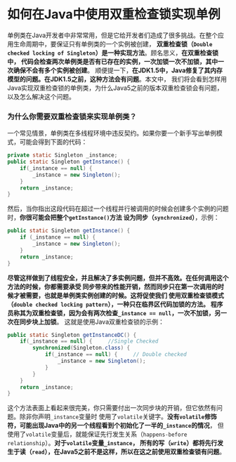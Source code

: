 如何在Java中使用双重检查锁实现单例
==================================================================
单例类在Java开发者中非常常用，但是它给开发者们造成了很多挑战。在整个应用生命周期中，要保证只有单例类的一个实例被创建，
**双重检查锁（`Double checked locking of Singleton`）是一种实现方法**。顾名思义，**在双重检查锁中，
代码会检查两次单例类是否有已存在的实例，一次加锁一次不加锁，其中一次确保不会有多个实例被创建**。
顺便提一下，**在JDK1.5中，Java修复了其内存模型的问题。在JDK1.5之前，这种方法会有问题**。本文中，
我们将会看到怎样用Java实现双重检查锁的单例类，为什么Java5之前的版本双重检查锁会有问题，以及怎么解决这个问题。

### 为什么你需要双重检查锁来实现单例类？
一个常见情景，单例类在多线程环境中违反契约。如果你要一个新手写出单例模式，可能会得到下面的代码：
```java
private static Singleton _instance;
public static Singleton getInstance() {
    if(_instance == null) {
        _instance = new Singleton();
    }
    return _instance;
}
```
然后，当你指出这段代码在超过一个线程并行被调用的时候会创建多个实例的问题时，**你很可能会把整个`getInstance()`方法
设为同步（`synchronized`）**，示例：
```java
public static Singleton getInstance() {
    if (_instance == null) {
        _instance = new Singleton();
    }
    return _instance;
}
```
**尽管这样做到了线程安全，并且解决了多实例问题，但并不高效。在任何调用这个方法的时候，你都需要承受
同步带来的性能开销，然而同步只在第一次调用的时候才被需要，也就是单例类实例创建的时候。这将促使我们
使用双重检查锁模式（`double checked locking pattern`），一种只在临界区代码加锁的方法。
程序员称其为双重检查锁，因为会有两次检查`_instance == null`，一次不加锁，另一次在同步块上加锁**。
这就是使用Java双重检查锁的示例：
```java
public static Singleton getInstanceDC() {
    if(_instance == null) {     //Single Checked
        synchronized(Singleton.class) {
            if(_instance == null) {     // Double checked
                _instance = new Singleton();
            }
        }
    }
    return _instance;
}
```
这个方法表面上看起来很完美，你只需要付出一次同步块的开销，但它依然有问题。除非你声明`_instance`变量时
使用了`volatile`关键字。**没有`volatile`修饰符，可能出现Java中的另一个线程看到个初始化了一半的`_instance`的情况**，
但使用了`volatile`变量后，就能保证先行发生关系（`happens-before relationship`）。**对于`volatile`变量`_instance`，
所有的写（`write`）都将先行发生于读（`read`），在Java5之前不是这样，所以在这之前使用双重检查锁有问题**。




